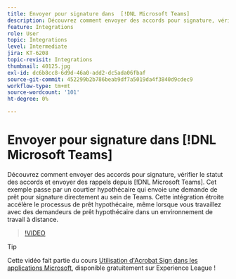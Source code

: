 ```yaml
---
title: Envoyer pour signature dans  [!DNL Microsoft Teams]
description: Découvrez comment envoyer des accords pour signature, vérifier le statut des accords et envoyer des rappels à partir de  [!DNL Microsoft Teams].
feature: Integrations
role: User
topic: Integrations
level: Intermediate
jira: KT-6208
topic-revisit: Integrations
thumbnail: 40125.jpg
exl-id: dc6b8cc8-6d9d-46a0-add2-dc5ada06fbaf
source-git-commit: 452299b2b786beab9df7a5019da4f3840d9cdec9
workflow-type: tm+mt
source-wordcount: '101'
ht-degree: 0%

---
```


# Envoyer pour signature dans [!DNL Microsoft Teams]

Découvrez comment envoyer des accords pour signature, vérifier le statut des accords et envoyer des rappels depuis [!DNL Microsoft Teams]. Cet exemple passe par un courtier hypothécaire qui envoie une demande de prêt pour signature directement au sein de Teams. Cette intégration étroite accélère le processus de prêt hypothécaire, même lorsque vous travaillez avec des demandeurs de prêt hypothécaire dans un environnement de travail à distance.

>[!VIDEO](https://video.tv.adobe.com/v/346545?quality=12&learn=on&hidetitle=true)

>[!TIP]
>
>Cette vidéo fait partie du cours [Utilisation d&#39;Acrobat Sign dans les applications Microsoft](https://experienceleague.adobe.com/?recommended=Sign-U-1-2020.2), disponible gratuitement sur Experience League !
